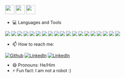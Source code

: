 <div>
<img src="https://raw.githubusercontent.com/MartinHeinz/MartinHeinz/master/wave.gif" width="30px">

<img src="https://raw.githubusercontent.com/MartinHeinz/MartinHeinz/master/wave.gif" width="30px">

<img src="https://raw.githubusercontent.com/MartinHeinz/MartinHeinz/master/wave.gif" width="30px">

</div>


- 💻 Languages and Tools <br>
<p>
<img src = "https://img.shields.io/badge/C-00599C?style=for-the-badge&logo=c&logoColor=white">
<img src = "https://img.shields.io/badge/Python-FFD43B?style=for-the-badge&logo=python&logoColor=blue">
<img src = "https://img.shields.io/badge/Kotlin-0095D5?&style=for-the-badge&logo=kotlin&logoColor=white">
<img src = "https://img.shields.io/badge/Flutter-02569B?style=for-the-badge&logo=flutter&logoColor=white">
<img src = "https://img.shields.io/badge/TensorFlow-FF6F00?style=for-the-badge&logo=TensorFlow&logoColor=white">
<img src = "https://img.shields.io/badge/Java-ED8B00?style=for-the-badge&logo=java&logoColor=white">
<img src = "https://img.shields.io/badge/Go-00ADD8?style=for-the-badge&logo=go&logoColor=white">
<img src = "https://img.shields.io/badge/Docker-2CA5E0?style=for-the-badge&logo=docker&logoColor=white">
<img src = "https://img.shields.io/badge/Dart-0175C2?style=for-the-badge&logo=dart&logoColor=white">
<img src = "https://img.shields.io/badge/HTML5-E34F26?style=for-the-badge&logo=html5&logoColor=white">
<img src = "https://img.shields.io/badge/CSS3-1572B6?style=for-the-badge&logo=css3&logoColor=white">
<img src = "https://img.shields.io/badge/JavaScript-323330?style=for-the-badge&logo=javascript&logoColor=F7DF1E">
<img src = "https://img.shields.io/badge/VSCode-0078D4?style=for-the-badge&logo=visual%20studio%20code&logoColor=white">
<img src = "https://img.shields.io/badge/VIM-%2311AB00.svg?&style=for-the-badge&logo=vim&logoColor=white">
<img src = "https://img.shields.io/badge/firebase-ffca28?style=for-the-badge&logo=firebase&logoColor=black">
<img src = "https://img.shields.io/badge/fastapi-109989?style=for-the-badge&logo=FASTAPI&logoColor=white">
<img src = "https://img.shields.io/badge/Django-092E20?style=for-the-badge&logo=django&logoColor=green">
<img src = "https://img.shields.io/badge/Debian-A81D33?style=for-the-badge&logo=debian&logoColor=white">
<img src="https://img.shields.io/badge/Azure_DevOps-0078D7?style=for-the-badge&logo=azure-devops&logoColor=white">
</p>

- 📫 How to reach me: 
<p><a href="https://github.com/Harivansh-coder" target="_blank"><img alt="Github" src="https://img.shields.io/badge/GitHub-100000?style=for-the-badge&logo=github&logoColor=white" /></a> 
<a href="https://www.linkedin.com/in/harivansh-thakur1" target="_blank"><img alt="LinkedIn" src="https://img.shields.io/badge/linkedin-%230077B5.svg?&style=for-the-badge&logo=linkedin&logoColor=white" /></a>
<a href="https://www.linkedin.com/in/harivansh-thakur1" target="_blank"><img alt="LinkedIn" src="https://img.shields.io/badge/Gmail-D14836?style=for-the-badge&logo=gmail&logoColor=white" /></a>
</p>


- 😄 Pronouns: He/Him
- ⚡ Fun fact: I am not a robot :)

